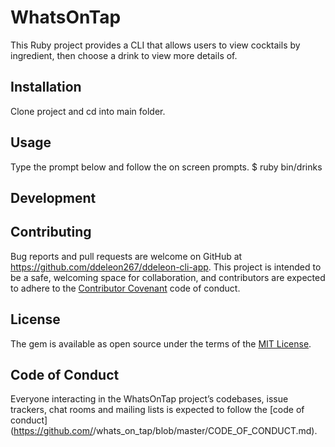 # WhatsOnTap

This Ruby project provides a CLI that allows users to view cocktails by ingredient, then choose a drink to view more details of.

## Installation

Clone project and cd into main folder.

## Usage

Type the prompt below and follow the on screen prompts.
$ ruby bin/drinks

## Development

## Contributing

Bug reports and pull requests are welcome on GitHub at https://github.com/ddeleon267/ddeleon-cli-app. This project is intended to be a safe, welcoming space for collaboration, and contributors are expected to adhere to the [Contributor Covenant](http://contributor-covenant.org) code of conduct.

## License

The gem is available as open source under the terms of the [MIT License](http://opensource.org/licenses/MIT).

## Code of Conduct

Everyone interacting in the WhatsOnTap project’s codebases, issue trackers, chat rooms and mailing lists is expected to follow the [code of conduct](https://github.com/<github username>/whats_on_tap/blob/master/CODE_OF_CONDUCT.md).
